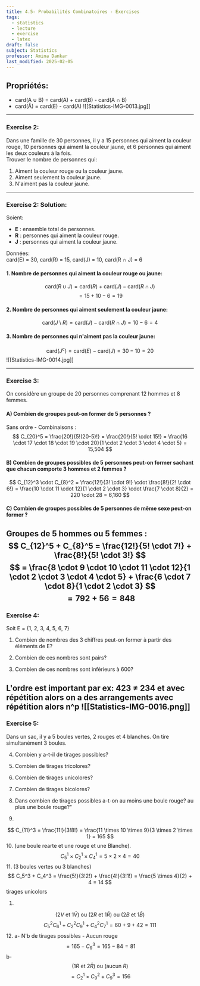 ```yaml
---
title: 4.5- Probabilités Combinatoires - Exercises
tags:
  - statistics
  - lecture
  - exercise
  - latex
draft: false
subject: Statistics
professor: Amina Dankar
last_modified: 2025-02-05
---
```

## Propriétés:
- card(A ∪ B) = card(A) + card(B) - card(A ∩ B)
- card(Ā) = card(E) - card(A)
 ![[Statistics-IMG-0013.jpg]]

---

### Exercise 2:
Dans une famille de 30 personnes, il y a 15 personnes qui aiment la couleur rouge, 10 personnes qui aiment la couleur jaune, et 6 personnes qui aiment les deux couleurs à la fois.  
Trouver le nombre de personnes qui:
1. Aiment la couleur rouge ou la couleur jaune.
2. Aiment seulement la couleur jaune.
3. N'aiment pas la couleur jaune.

---

### Exercise 2: Solution:
Soient: 
- **E** : ensemble total de personnes.
- **R** : personnes qui aiment la couleur rouge.
- **J** : personnes qui aiment la couleur jaune.

Données:  
card(E) = 30, card(R) = 15, card(J) = 10, card(R ∩ J) = 6  

#### 1. Nombre de personnes qui aiment la couleur rouge ou jaune:
$$
\text{card}(R ∪ J) = \text{card}(R) + \text{card}(J) - \text{card}(R ∩ J)
$$
$$
= 15 + 10 - 6 = 19
$$

#### 2. Nombre de personnes qui aiment seulement la couleur jaune:
$$
\text{card}(J \setminus R) = \text{card}(J) - \text{card}(R ∩ J) = 10 - 6 = 4
$$

#### 3. Nombre de personnes qui n'aiment pas la couleur jaune:
$$
\text{card}(J^c) = \text{card}(E) - \text{card}(J) = 30 - 10 = 20
$$
![[Statistics-IMG-0014.jpg]]

---

### Exercise 3:
On considère un groupe de 20 personnes comprenant 12 hommes et 8 femmes.

#### A) Combien de groupes peut-on former de 5 personnes ?
Sans ordre - Combinaisons :
$$
C_{20}^5 = \frac{20!}{5!(20-5)!} = \frac{20!}{5! \cdot 15!} = \frac{16 \cdot 17 \cdot 18 \cdot 19 \cdot 20}{1 \cdot 2 \cdot 3 \cdot 4 \cdot 5} = 15,504
$$

#### B) Combien de groupes possibles de 5 personnes peut-on former sachant que chacun comporte 3 hommes et 2 femmes ?
$$
C_{12}^3 \cdot C_{8}^2 = \frac{12!}{3! \cdot 9!} \cdot \frac{8!}{2! \cdot 6!} = \frac{10 \cdot 11 \cdot 12}{1 \cdot 2 \cdot 3} \cdot \frac{7 \cdot 8}{2} = 220 \cdot 28 = 6,160
$$

#### C) Combien de groupes possibles de 5 personnes de même sexe peut-on former ?
Groupes de 5 hommes ou 5 femmes :
$$
C_{12}^5 + C_{8}^5 = \frac{12!}{5! \cdot 7!} + \frac{8!}{5! \cdot 3!}
$$
$$
= \frac{8 \cdot 9 \cdot 10 \cdot 11 \cdot 12}{1 \cdot 2 \cdot 3 \cdot 4 \cdot 5} + \frac{6 \cdot 7 \cdot 8}{1 \cdot 2 \cdot 3}
$$
$$
= 792 + 56 = 848
$$
---
### Exercise 4: 
Soit E = {1, 2, 3, 4, 5, 6, 7}

1.  Combien de nombres des 3 chiffres peut-on former à partir des éléments de E?

2.  Combien de ces nombres sont pairs?

3.  Combien de ces nombres sont inférieurs à 600?

L'ordre est important par ex: 423 ≠ 234 et avec répétition alors on a des arrangements avec répétition alors n^p
![[Statistics-IMG-0016.png]]
---
### Exercise 5: 
Dans un sac, il y a 5 boules vertes, 2 rouges et 4 blanches. On tire simultanément 3 boules.

4. Combien y a-t-il de tirages possibles?
    
5. Combien de tirages tricolores?
    
6. Combien de tirages unicolores?
    
7. Combien de tirages bicolores?
    
8. Dans combien de tirages possibles a-t-on au moins une boule rouge?
   au plus une boule rouge?"

9. 
$$
C_{11}^3 = \frac{11!}{3!8!} = \frac{11 \times 10 \times 9}{3 \times 2 \times 1} = 165
$$
10. (une boule rearte et une rouge et une Blanche).
$$
C_5^1 \times C_2^1 \times C_4^1 = 5 \times 2 \times 4 = 40
$$
11. (3 boules vertes ou 3 blanches)
 $$
 C_5^3 + C_4^3 = \frac{5!}{3!2!} + \frac{4!}{3!1!}
 = \frac{5 \times 4}{2} + 4 = 14
 $$ tirages unicolors

 1. 
$$
(2V \text{ et } 1\bar{V}) \text{ ou } (2R \text{ et } 1\bar{R}) \text{ ou } (2B \text{ et } 1\bar{B})
$$
$$
C_5^2 C_6^1 + C_2^2 C_9^1 + C_4^2 C_7^1 = 60 + 9 + 42 = 111
$$
12. 
   a- N'b de tirages possibles - Aucun rouge
   $$
   = 165 - C_9^3 = 165 - 84 = 81
   $$
   b- 
$$
(1R \text{ et } 2\bar{R}) \text{ ou } (\text{aucun } R)   
$$
$$
= C_2^1 \times C_9^2 + C_9^3 = 156
$$
